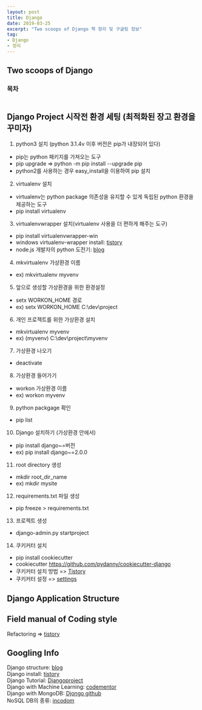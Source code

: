```yaml
---
layout: post
title: Django 
date: 2019-03-25
excerpt: "Two scoops of Django 책 정리 및 구글링 정보"
tag:
- Django
- 정리 
---
```



## Two scoops of Django

### 목차 
```
```


## Django Project 시작전 환경 세팅 (최적화된 장고 환경을 꾸미자)

1. python3 설치 (python 3.1.4v 이후 버전은 pip가 내장되어 있다)
- pip는 python 패키지를 가져오는 도구
- pip upgrade => python -m pip install --upgrade pip
- python2를 사용하는 경우 easy_install을 이용하여 pip 설치 
2. virtualenv 설치 
- virtualenv는 python package 의존성을 유지할 수 있게 독립된 python 환경을 제공하는 도구 
- pip install virtualenv
3. virtualenvwrapper 설치(virtualenv 사용을 더 편하게 해주는 도구)
- pip install virtualenvwrapper-win
- windows virtualenv-wrapper install: [tistory](https://technerd.tistory.com/52)
- node.js 개발자의 python 도전기: [blog](https://blog.outsider.ne.kr/1324)
4. mkvirtualenv 가상환경 이름
- ex) mkvirtualenv myvenv
5. 앞으로 생성할 가상환경을 위한 환경설정 
- setx WORKON_HOME 경로
- ex) setx WORKON_HOME C:\dev\project 
6. 개인 프로젝트를 위한 가상환경 설치 
- mkvirtualenv myvenv
- ex) (myvenv) C:\dev\project\myvenv
7. 가상환경 나오기 
- deactivate 
8. 가상환경 들어가기
- workon 가상환경 이름
- ex) workon myvenv
9. python packgage 확인 
- pip list
10. Django 설치하기 (가상환경 안에서)
- pip install django~=버전 
- ex) pip install django~=2.0.0
11. root directory 생성 
- mkdir root_dir_name
- ex) mkdir mysite 
12. requirements.txt 파일 생성 
- pip freeze > requirements.txt
13. 프로젝트 생성 
- django-admin.py startproject
14. 쿠키커터 설치 
- pip install cookiecutter
- cookiecutter https://github.com/pydanny/cookiecutter-django
- 쿠키커터 설치 방법 => [Tistory](https://new93helloworld.tistory.com/327)
- 쿠키커터 설정 => [settings](https://medium.com/@jsh901220/django%EC%99%80-cookiecutter-django-%EA%B0%84%EB%8B%A8-%EC%84%A4%EB%AA%85-898d063d38ff)

## Django Application Structure

## Field manual of Coding style

Refactoring => [tistory](https://codereview.tistory.com/3)

## Googling Info

Django structure: [blog](https://timmyomahony.com/blog/updated-django-project-structure-or-folder-layout)<br>
Django install: [tistory](https://godrjsmgl.tistory.com/32)<br>
Django Tutorial: [Djangoproject](https://docs.djangoproject.com/en/1.8/intro/tutorial01)<br>
Django with Machine Learning: [codementor](https://www.codementor.io/jadianes/build-data-products-django-machine-learning-clustering-user-preferences-du107s5mk)<br>
Django with MongoDB: [Djongo github](https://github.com/nesdis/djongo)<br>
NoSQL DB의 종류: [incodom](https://www.incodom.kr/NoSQL_DB_의_종류)<br>
